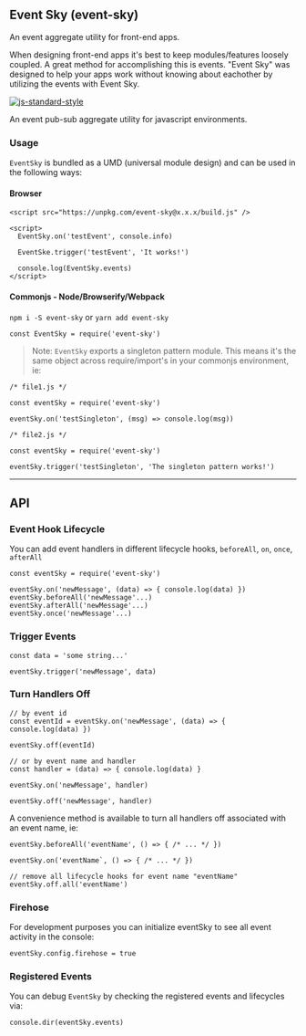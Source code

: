 ## Event Sky (event-sky)
An event aggregate utility for front-end apps.
 
When designing front-end apps it's best to keep modules/features loosely coupled. A great method for accomplishing this is events. "Event Sky" was designed to help your apps work without knowing about eachother by utilizing the events with Event Sky.

[![js-standard-style](https://img.shields.io/badge/code%20style-standard-brightgreen.svg)](http://standardjs.com)

An event pub-sub aggregate utility for javascript environments.

### Usage

`EventSky` is bundled as a UMD (universal module design) and can be used in the following ways:

#### Browser

  ```
  <script src="https://unpkg.com/event-sky@x.x.x/build.js" />

  <script>
    EventSky.on('testEvent', console.info)

    EventSke.trigger('testEvent', 'It works!')

    console.log(EventSky.events)
  </script>
  ```
#### Commonjs - Node/Browserify/Webpack

`npm i -S event-sky` or `yarn add event-sky`
```
const EventSky = require('event-sky')
```

> Note: `EventSky` exports a singleton pattern module. This means it's the same
object across require/import's in your commonjs environment, ie:

```
/* file1.js */

const eventSky = require('event-sky')

eventSky.on('testSingleton', (msg) => console.log(msg))
```

```
/* file2.js */

const eventSky = require('event-sky')

eventSky.trigger('testSingleton', 'The singleton pattern works!')
```


--------------------

## API

### Event Hook Lifecycle

You can add event handlers in different lifecycle hooks, `beforeAll`, `on`, `once`, `afterAll`

```
const eventSky = require('event-sky')

eventSky.on('newMessage', (data) => { console.log(data) })
eventSky.beforeAll('newMessage'...)
eventSky.afterAll('newMessage'...)
eventSky.once('newMessage'...)
```

### Trigger Events
```
const data = 'some string...'

eventSky.trigger('newMessage', data)
```


### Turn Handlers Off
```
// by event id
const eventId = eventSky.on('newMessage', (data) => { console.log(data) })

eventSky.off(eventId)

// or by event name and handler
const handler = (data) => { console.log(data) }

eventSky.on('newMessage', handler)

eventSky.off('newMessage', handler)
```

A convenience method is available to turn all handlers off associated with an event name, ie:

```
eventSky.beforeAll('eventName', () => { /* ... */ })

eventSky.on('eventName`, () => { /* ... */ })

// remove all lifecycle hooks for event name "eventName"
eventSky.off.all('eventName')
```

### Firehose

For development purposes you can initialize eventSky to see all event activity in the console:
```
eventSky.config.firehose = true
```

### Registered Events

You can debug `EventSky` by checking the registered events and lifecycles via:

```
console.dir(eventSky.events)
```

